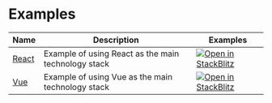 # Examples

| Name | Description | Examples |
| ---- | ---- | ------------ |
| [React](./react) | Example of using React as the main technology stack | [![Open in StackBlitz](https://developer.stackblitz.com/img/open_in_stackblitz.svg)](https://stackblitz.com/github/web-widget/examples/tree/main/react) |
| [Vue](./vue) | Example of using Vue as the main technology stack | [![Open in StackBlitz](https://developer.stackblitz.com/img/open_in_stackblitz.svg)](https://stackblitz.com/github/web-widget/examples/tree/main/vue) |


